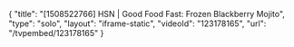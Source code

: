 {
    "title": "[1508522766] HSN | Good Food Fast: Frozen Blackberry Mojito",
    "type": "solo",
    "layout": "iframe-static",
    "videoId": "123178165",
    "url": "\/tvpembed\/123178165"
}